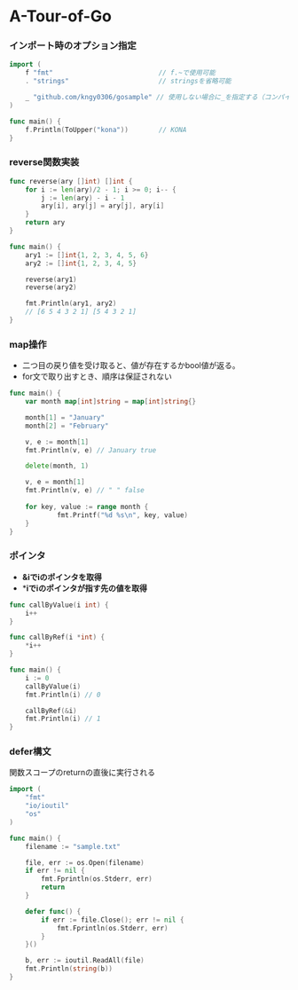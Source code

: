 # A-Tour-of-Go

### インポート時のオプション指定

```go
import (
	f "fmt"     　　　　　　　　　　　　　// f.~で使用可能
	. "strings" 　　　　　　　　　　　　　// stringsを省略可能

	_ "github.com/kngy0306/gosample" // 使用しない場合に_を指定する（コンパイルエラー回避）
)

func main() {
	f.Println(ToUpper("kona"))　　　　 // KONA 
}
```
### reverse関数実装

```go
func reverse(ary []int) []int {
	for i := len(ary)/2 - 1; i >= 0; i-- {
		j := len(ary) - i - 1
		ary[i], ary[j] = ary[j], ary[i]
	}
	return ary
}

func main() {
	ary1 := []int{1, 2, 3, 4, 5, 6}
	ary2 := []int{1, 2, 3, 4, 5}

	reverse(ary1)
	reverse(ary2)

	fmt.Println(ary1, ary2)
	// [6 5 4 3 2 1] [5 4 3 2 1]
}
```

### map操作
- 二つ目の戻り値を受け取ると、値が存在するかbool値が返る。
- for文で取り出すとき、順序は保証されない

```go
func main() {
	var month map[int]string = map[int]string{}

	month[1] = "January"
	month[2] = "February"

	v, e := month[1]
	fmt.Println(v, e) // January true

	delete(month, 1)

	v, e = month[1]
	fmt.Println(v, e) // " " false
	
	for key, value := range month {
    		fmt.Printf("%d %s\n", key, value)
	}
}
```

### ポインタ
- **&iでiのポインタを取得**
- ***iでiのポインタが指す先の値を取得**

```go
func callByValue(i int) {
	i++
}

func callByRef(i *int) {
	*i++
}

func main() {
	i := 0
	callByValue(i)
	fmt.Println(i) // 0

	callByRef(&i)
	fmt.Println(i) // 1
}
```

### defer構文
関数スコープのreturnの直後に実行される

```go
import (
	"fmt"
	"io/ioutil"
	"os"
)

func main() {
	filename := "sample.txt"

	file, err := os.Open(filename)
	if err != nil {
		fmt.Fprintln(os.Stderr, err)
		return
	}

	defer func() {
		if err := file.Close(); err != nil {
			fmt.Fprintln(os.Stderr, err)
		}
	}()

	b, err := ioutil.ReadAll(file)
	fmt.Println(string(b))
}
```
